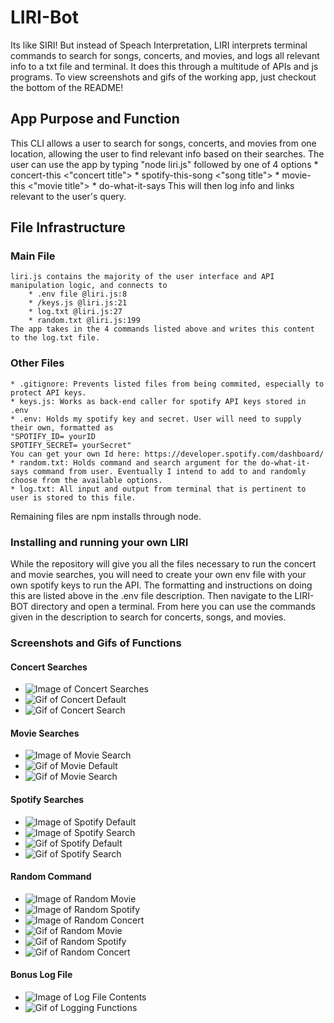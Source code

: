 # LIRI-Bot
Its like SIRI! But instead of Speach Interpretation, LIRI interprets terminal commands to search for songs, concerts, and movies, and logs all relevant info to a txt file and terminal. It does this through a multitude of APIs and js programs. To view screenshots and gifs of the working app, just checkout the bottom of the README!

## App Purpose and Function
This CLI allows a user to search for songs, concerts, and movies from one location, allowing the user to find relevant info based on their searches. The user can use the app by typing 
    "node liri.js" followed by one of 4 options
    * concert-this <"concert title">
    * spotify-this-song <"song title">
    * movie-this <"movie title">
    * do-what-it-says
This will then log info and links relevant to the user's query.

## File Infrastructure
### Main File
    liri.js contains the majority of the user interface and API manipulation logic, and connects to 
        * .env file @liri.js:8
        * /keys.js @liri.js:21
        * log.txt @liri.js:27
        * random.txt @liri.js:199
    The app takes in the 4 commands listed above and writes this content to the log.txt file. 
### Other Files
    * .gitignore: Prevents listed files from being commited, especially to protect API keys.
    * keys.js: Works as back-end caller for spotify API keys stored in .env
    * .env: Holds my spotify key and secret. User will need to supply their own, formatted as 
    "SPOTIFY_ID= yourID
    SPOTIFY_SECRET= yourSecret"
    You can get your own Id here: https://developer.spotify.com/dashboard/
    * random.txt: Holds command and search argument for the do-what-it-says command from user. Eventually I intend to add to and randomly choose from the available options. 
    * log.txt: All input and output from terminal that is pertinent to user is stored to this file.
Remaining files are npm installs through node. 

### Installing and running your own LIRI
While the repository will give you all the files necessary to run the concert and movie searches, you will need to create your own env file with your own spotify keys to run the API. The formatting and instructions on doing this are listed above in the .env file description. Then navigate to the LIRI-BOT directory and open a terminal. From here you can use the commands given in the description to search for concerts, songs, and movies.

### Screenshots and Gifs of Functions

#### Concert Searches
                                
* ![Image of Concert Searches](https://github.com/LucasAho/LIRI-Bot/blob/master/Assets/Screenshots/ConcertSearch.png)
* ![Gif of Concert Default](https://github.com/LucasAho/LIRI-Bot/blob/master/Assets/Gifs/ConcertDefault-Gif.gif)
* ![Gif of Concert Search](https://github.com/LucasAho/LIRI-Bot/blob/master/Assets/Gifs/ConcertSearch-Gif.gif)

#### Movie Searches

* ![Image of Movie Search](https://github.com/LucasAho/LIRI-Bot/blob/master/Assets/Screenshots/MovieSearch.png)
* ![Gif of Movie Default](https://github.com/LucasAho/LIRI-Bot/blob/master/Assets/Gifs/MovieDefault-Gif.gif)
* ![Gif of Movie Search](https://github.com/LucasAho/LIRI-Bot/blob/master/Assets/Gifs/MovieSearch-Gif.gif)


#### Spotify Searches

* ![Image of Spotify Default](https://github.com/LucasAho/LIRI-Bot/blob/master/Assets/Screenshots/SpotifyDefault.png)
* ![Image of Spotify Search](https://github.com/LucasAho/LIRI-Bot/blob/master/Assets/Screenshots/SpotifySearch.png)
* ![Gif of Spotify Default](https://github.com/LucasAho/LIRI-Bot/blob/master/Assets/Gifs/SpotifyDefault-Gif.gif)
* ![Gif of Spotify Search](https://github.com/LucasAho/LIRI-Bot/blob/master/Assets/Gifs/SpotifySearch-Gif.gif)

#### Random Command
* ![Image of Random Movie](https://github.com/LucasAho/LIRI-Bot/blob/master/Assets/Screenshots/RandomMovie.png)
* ![Image of Random Spotify](https://github.com/LucasAho/LIRI-Bot/blob/master/Assets/Screenshots/RandomSpotify.png)
* ![Image of Random Concert](https://github.com/LucasAho/LIRI-Bot/blob/master/Assets/Screenshots/RandomConcert.png)
* ![Gif of Random Movie](https://github.com/LucasAho/LIRI-Bot/blob/master/Assets/Gifs/MovieRandom-Gif.gif)
* ![Gif of Random Spotify](https://github.com/LucasAho/LIRI-Bot/blob/master/Assets/Gifs/SpotifyRandom-Gif.gif)
* ![Gif of Random Concert](https://github.com/LucasAho/LIRI-Bot/blob/master/Assets/Gifs/ConcertRandom-Gif.gif)

#### Bonus Log File
* ![Image of Log File Contents](https://github.com/LucasAho/LIRI-Bot/blob/master/Assets/Screenshots/LogFile.png)
* ![Gif of Logging Functions](https://github.com/LucasAho/LIRI-Bot/blob/master/Assets/Gifs/LogFile-Gif.gif)